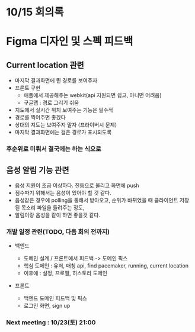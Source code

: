 # 10/15 회의록

# Figma 디자인 및 스펙 피드백

## Current location 관련
- 마지막 결과화면에 뛴 경로를 보여주자
- 프론트 구현
  - 애플에서 제공해주는 webkit(api 지원되면 쉽고, 아니면 어려움)
  - 구글맵 : 경로 그리기 쉬움
- 지도에서 실시간 위치 보여주는 기능은 필수적
- 경로를 찍어주면 좋겠다
- 상대의 지도는 보여주지 말자 (프라이버시 문제)
- 마지막 결과화면에는 걸은 경로가 표시되도록

### 후순위로 미뤄서 결국에는 하는 식으로

## 음성 알림 기능 관련

- 음성 지원이 조금 이상하다. 진동으로 울리고 화면에 push
- 점수따기 위해서는 음성이 있어야 할 것 같다.
- 음성같은 경우에 polling을 통해서 받아오고, 순위가 바뀌었을 때 클라이언트 저장된 목소리 파일을 들려주는 정도,
- 알림이랑 음성을 같이 하면 좋을것 같다.

### 개발 일정 관련(TODO, 다음 회의 전까지)

- 백엔드
  - 도메인 설계 / 프론트에서 피드백 -> 도메인 픽스
  - 핵심 도메인 : 유저, 매칭 api, find pacemaker, running, current location 
  - 이후에 : 설정, 프로필, 히스토리 도메인

- 프론트
  - 백엔드 도메인 피드백 및 픽스
  - 로그인 화면, sign up
  
### Next meeting : 10/23(토) 21:00
  
